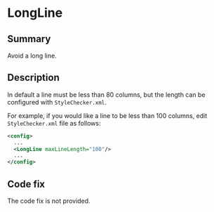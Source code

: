 # LongLine

## Summary

Avoid a long line.

## Description

In default a line must be less than 80 columns, but the length can
be configured with `StyleChecker.xml`.

For example, if you would like a line to be less than 100 columns,
edit `StyleChecker.xml` file as follows:

```xml
<config>
  ...
  <LongLine maxLineLength="100"/>
  ...
</config>
```

## Code fix

The code fix is not provided.
